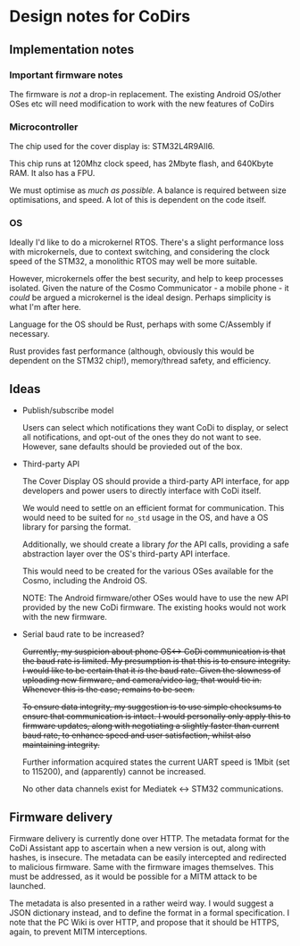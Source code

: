 Design notes for CoDirs
==============================================================

## Implementation notes

### Important firmware notes

The firmware is _not_ a drop-in replacement. The existing Android
OS/other OSes etc will need modification to work with the new features
of CoDirs

### Microcontroller

The chip used for the cover display is: STM32L4R9AII6.

This chip runs at 120Mhz clock speed, has 2Mbyte flash, and 640Kbyte
RAM. It also has a FPU.

We must optimise as _much as possible_. A balance is required between
size optimisations, and speed. A lot of this is dependent on the code
itself.

### OS

Ideally I'd like to do a microkernel RTOS. There's a slight
performance loss with microkernels, due to context switching, and
considering the clock speed of the STM32, a monolithic RTOS may well be more suitable.

However, microkernels offer the best security, and help to keep processes
isolated. Given the nature of the Cosmo Communicator - a mobile phone - it
_could_ be argued a microkernel is the ideal design.
Perhaps simplicity is what I'm after here.

Language for the OS should be Rust, perhaps with some C/Assembly if
necessary.

Rust provides fast performance (although, obviously this
would be dependent on the STM32 chip!), memory/thread safety, and
efficiency.

## Ideas

- Publish/subscribe model

    Users can select which notifications they want CoDi to
    display, or select all notifications, and opt-out of the ones they
    do not want to see. However, sane defaults should be provieded out of the
    box.

- Third-party API

    The Cover Display OS should provide a third-party API interface,
    for app developers and power users to directly interface with CoDi
    itself.

    We would need to settle on an efficient format for
    communication. This would need to be suited for `no_std` usage in
    the OS, and have a OS library for parsing the format.

    Additionally, we should create a library _for_ the API calls,
    providing a safe abstraction layer over the OS's third-party API
    interface.

    This would need to be created for the various OSes available for
    the Cosmo, including the Android OS.

    NOTE: The Android firmware/other OSes would have to use the new
    API provided by the new CoDi firmware. The existing hooks would
    not work with the new firmware.

- Serial baud rate to be increased?

    ~~Currently, my suspicion about phone OS<-> CoDi communication is
    that the baud rate is limited. My presumption is that this is to
    ensure integrity. I would like to be certain that it _is_ the baud
    rate. Given the slowness of uploading new firmware, and
    camera/video lag, that would tie in. Whenever this is the case,
    remains to be seen.~~

    ~~To ensure data integrity, my suggestion is to use simple checksums
    to ensure that communication is intact. I would personally only
    apply this to firmware updates, along with negotiating a slightly
    faster than current baud rate, to enhance speed and user
    satisfaction, whilst also maintaining integrity.~~

    Further information acquired states the current UART speed is
    1Mbit (set to 115200), and (apparently) cannot be increased.

    No other data channels exist for Mediatek <-> STM32 communications.

## Firmware delivery

Firmware delivery is currently done over HTTP. The metadata format for
the CoDi Assistant app to ascertain when a new version is out, along
with hashes, is insecure. The metadata can be easily intercepted and
redirected to malicious firmware. Same with the firmware images
themselves. This must be addressed, as it would be possible for a MITM
attack to be launched.

The metadata is also presented in a rather weird way. I would suggest
a JSON dictionary instead, and to define the format in a formal
specification. I note that the PC Wiki is over HTTP, and propose that
it should be HTTPS, again, to prevent MITM interceptions.
